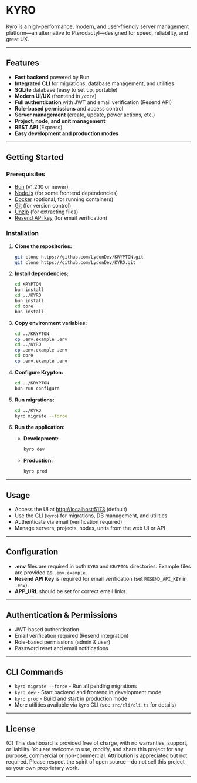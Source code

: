 # KYRO

Kyro is a high-performance, modern, and user-friendly server management platform—an alternative to Pterodactyl—designed for speed, reliability, and great UX.

---

## Features
- **Fast backend** powered by Bun
- **Integrated CLI** for migrations, database management, and utilities
- **SQLite** database (easy to set up, portable)
- **Modern UI/UX** (frontend in `/core`)
- **Full authentication** with JWT and email verification (Resend API)
- **Role-based permissions** and access control
- **Server management** (create, update, power actions, etc.)
- **Project, node, and unit management**
- **REST API** (Express)
- **Easy development and production modes**

---

## Getting Started

### Prerequisites
- [Bun](https://bun.sh) (v1.2.10 or newer)
- [Node.js](https://nodejs.org) (for some frontend dependencies)
- [Docker](https://www.docker.com) (optional, for running containers)
- [Git](https://git-scm.com) (for version control)
- [Unzip](https://www.info-zip.org/UnZip.html) (for extracting files)
- [Resend API key](https://resend.com) (for email verification)

### Installation
1. **Clone the repositories:**

   ```bash
   git clone https://github.com/LydonDev/KRYPTON.git
   git clone https://github.com/LydonDev/KYRO.git
   ```
2. **Install dependencies:**

   ```bash
   cd KRYPTON
   bun install
   cd ../KYRO
   bun install
   cd core
   bun install
   ```
3. **Copy environment variables:**

   ```bash
   cd ../KRYPTON
   cp .env.example .env
   cd ../KYRO
   cp .env.example .env
   cd core
   cp .env.example .env
   ```
4. **Configure Krypton:**

   ```bash
   cd ../KRYPTON
   bun run configure
   ```
5. **Run migrations:**

   ```bash
   cd ../KYRO
   kyro migrate --force
   ```
6. **Run the application:**
   - **Development:**

     ```bash
     kyro dev
     ```
   - **Production:**

     ```bash
     kyro prod
     ```

---

## Usage
- Access the UI at [http://localhost:5173](http://localhost:5173) (default)
- Use the CLI (`kyro`) for migrations, DB management, and utilities
- Authenticate via email (verification required)
- Manage servers, projects, nodes, units from the web UI or API

---

## Configuration
- **.env** files are required in both `KYRO` and `KRYPTON` directories. Example files are provided as `.env.example`.
- **Resend API Key** is required for email verification (set `RESEND_API_KEY` in `.env`).
- **APP_URL** should be set for correct email links.

---

## Authentication & Permissions
- JWT-based authentication
- Email verification required (Resend integration)
- Role-based permissions (admin & user)
- Password reset and email notifications

---

## CLI Commands
- `kyro migrate --force` - Run all pending migrations
- `kyro dev` - Start backend and frontend in development mode
- `kyro prod` - Build and start in production mode
- More utilities available via `kyro` CLI (see `src/cli/cli.ts` for details)

---

## License
(C) This dashboard is provided free of charge, with no warranties, support, or liability. You are welcome to use, modify, and share this project for any purpose, commercial or non-commercial. Attribution is appreciated but not required. Please respect the spirit of open source—do not sell this project as your own proprietary work.

---

